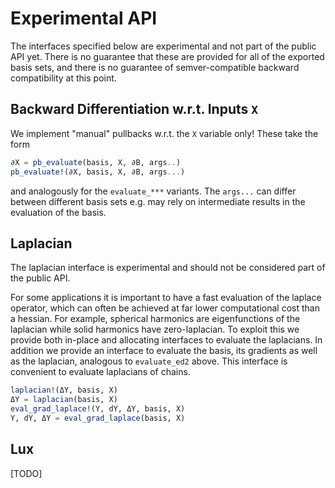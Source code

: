 
# Experimental API 

The interfaces specified below are experimental and not part of the public API yet. There is no guarantee that these are provided for all of the exported basis sets, and there is no guarantee of semver-compatible backward compatibility at this point.

## Backward Differentiation w.r.t. Inputs `X`

We implement "manual" pullbacks w.r.t. the `X` variable only! These  take the form
```julia
∂X = pb_evaluate(basis, X, ∂B, args..)
pb_evaluate!(∂X, basis, X, ∂B, args...)
```
and analogously for the `evaluate_***` variants. The `args...` can differ between different basis sets e.g. may rely on intermediate results in the evaluation of the basis. 

## Laplacian 

The laplacian interface is experimental and should not be considered part of the public API. 

For some applications it is important to have a fast evaluation of the laplace operator, which can often be achieved at far lower computational cost than a hessian. For example, spherical harmonics are eigenfunctions of the laplacian while solid harmonics have zero-laplacian. To exploit this we provide both in-place and allocating interfaces to evaluate the laplacians. In addition we provide an interface to evaluate the basis, its gradients as well as the laplacian, analogous to `evaluate_ed2` above. This interface is convenient to evaluate laplacians of chains.

```julia
laplacian!(ΔY, basis, X)
ΔY = laplacian(basis, X)
eval_grad_laplace!(Y, dY, ΔY, basis, X)
Y, dY, ΔY = eval_grad_laplace(basis, X)
```


## Lux  

[TODO]